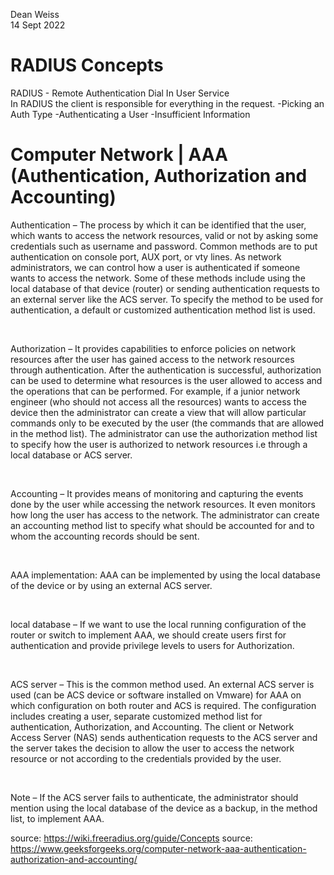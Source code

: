 Dean Weiss<br>
14 Sept 2022

# RADIUS Concepts
RADIUS - Remote Authentication Dial In User Service
<br>
In RADIUS the client is responsible for everything in the request.
-Picking an Auth Type
-Authenticating a User
-Insufficient Information


# Computer Network | AAA (Authentication, Authorization and Accounting)

Authentication – 
The process by which it can be identified that the user, which wants to access the network resources, valid or not by asking some credentials such as username and password. Common methods are to put authentication on console port, AUX port, or vty lines. 
As network administrators, we can control how a user is authenticated if someone wants to access the network. Some of these methods include using the local database of that device (router) or sending authentication requests to an external server like the ACS server. To specify the method to be used for authentication, a default or customized authentication method list is used. 

<br>

Authorization – 
It provides capabilities to enforce policies on network resources after the user has gained access to the network resources through authentication. After the authentication is successful, authorization can be used to determine what resources is the user allowed to access and the operations that can be performed. 
For example, if a junior network engineer (who should not access all the resources) wants to access the device then the administrator can create a view that will allow particular commands only to be executed by the user (the commands that are allowed in the method list). The administrator can use the authorization method list to specify how the user is authorized to network resources i.e through a local database or ACS server. 

<br>

Accounting – 
It provides means of monitoring and capturing the events done by the user while accessing the network resources. It even monitors how long the user has access to the network. The administrator can create an accounting method list to specify what should be accounted for and to whom the accounting records should be sent. 

<br>

AAA implementation: AAA can be implemented by using the local database of the device or by using an external ACS server. 

<br>

local database – If we want to use the local running configuration of the router or switch to implement AAA, we should create users first for authentication and provide privilege levels to users for Authorization. 

<br>

ACS server – This is the common method used. An external ACS server is used (can be ACS device or software installed on Vmware) for AAA on which configuration on both router and ACS is required. The configuration includes creating a user, separate customized method list for authentication, Authorization, and Accounting. 
The client or Network Access Server (NAS) sends authentication requests to the ACS server and the server takes the decision to allow the user to access the network resource or not according to the credentials provided by the user. 

<br>

Note – If the ACS server fails to authenticate, the administrator should mention using the local database of the device as a backup, in the method list, to implement AAA.


source: https://wiki.freeradius.org/guide/Concepts
source: https://www.geeksforgeeks.org/computer-network-aaa-authentication-authorization-and-accounting/
